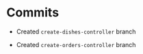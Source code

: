 # Commits

- Created `create-dishes-controller` branch

- Created `create-orders-controller` branch
